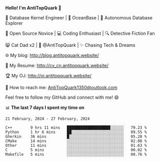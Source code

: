 
**Hello! I'm AntiTopQuark 👋**

🔧 Database Kernel Engineer | 🌊 OceanBase | 🤖 Autonomous Database Explorer

🌱 Open Source Novice | 💻 Coding Enthusiast | 🔍 Detective Fiction Fan

😸 Cat Dad x2 | 🎉 @AntiTopQuark | ✨ Chasing Tech & Dreams

🌐 My blog: http://blog.antitopquark.website/

📄 My Resume: http://cv_cn.antitopquark.website/

🏆 My OJ: http://oj.antitopquark.website/

📧 How to reach me: AntiTopQuark1350@outlook.com

Feel free to follow my GitHub and connect with me! 😄

📊 **The last 7 days I spent my time on** 

<!--START_SECTION:waka-->
```text
21 February, 2024 - 27 February, 2024

C++        9 hrs 11 mins   ███████████████████░░░░░░   79.23 % 
Python     1 hr 6 mins     ██░░░░░░░░░░░░░░░░░░░░░░░   09.55 % 
Gherkin    36 mins         █░░░░░░░░░░░░░░░░░░░░░░░░   05.28 % 
CMake      14 mins         ░░░░░░░░░░░░░░░░░░░░░░░░░   02.08 % 
Other      11 mins         ░░░░░░░░░░░░░░░░░░░░░░░░░   01.63 % 
C          5 mins          ░░░░░░░░░░░░░░░░░░░░░░░░░   00.82 % 
Makefile   5 mins          ░░░░░░░░░░░░░░░░░░░░░░░░░   00.76 %
```
<!--END_SECTION:waka-->


